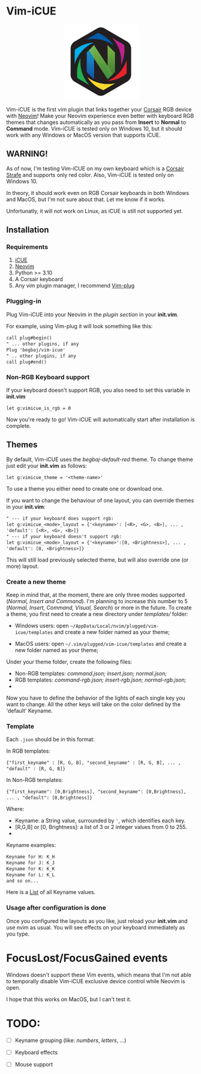 # Vim-iCUE
<p align="center">
  <img src="readme/img/vimicue_logo.png" alt="drawing" width="200"/>
</p>

Vim-iCUE is the first vim plugin that links together your [Corsair](https://www.corsair.com/) RGB device with
[Neovim](https://neovim.io/)! Make your Neovim experience even better with keyboard RGB themes that changes 
automatically as you pass from **Insert** to **Normal** to **Command** mode. Vim-iCUE is tested only on Windows 10, 
but it should work
with any Windows or MacOS version that supports iCUE.

## WARNING!
As of now, I'm testing Vim-iCUE on my own keyboard which is a [Corsair Strafe](https://www.corsair.com/eu/en/Categories/Products/Gaming-Keyboards/Standard-Gaming-Keyboards/STRAFE-Mechanical-Gaming-Keyboard-%E2%80%94-CHERRY%C2%AE-MX-Silent/p/CH-9104023-NA) and supports only red color.
Also, Vim-iCUE is tested only on Windows 10.

In theory, it should work even on RGB Corsair keyboards in both Windows and MacOS, but I'm not sure about that. Let me know if it works.

Unfortunatly, it will not work on Linux, as iCUE is still not supported yet.

## Installation
### Requirements
1. [iCUE](https://www.corsair.com/downloads)
2. [Neovim](https://neovim.io/)
3. Python >= 3.10 
4. A Corsair keyboard
5. Any vim plugin manager, I recommend [Vim-plug](https://github.com/junegunn/vim-plug)

### Plugging-in
Plug Vim-iCUE into your Neovim in the  *plugin section* in your **init.vim**.

For example, using Vim-plug it will look something like this:
```init.vim
call plug#begin()
" ... other plugins, if any
Plug 'begbaj/vim-icue'
" .. other plugins, if any
call plug#end()
```
### Non-RGB Keyboard support

If your keyboard doesn't support RGB, you also need to set this variable in **init.vim**
```init.vim
let g:vimicue_is_rgb = 0
```
Now you're ready to go! Vim-iCUE will automatically start after installation is complete.

## Themes
By default, Vim-iCUE uses the *begbaj-default-red* theme. To change theme just edit your **init.vim** as follows:
```init.vim
let g:vimicue_theme = '<theme-name>'
```
To use a theme you either need to create one or download one.

If you want to change the behaviour of one layout, you can override themes in your **init.vim**:

```init.vim
" --- if your keyboard does support rgb:
let g:vimicue_<mode>_layout = {'<keyname>': [<R>, <G>, <B>], ... , 'default': [<R>, <G>, <B>]}
" --- if your keyboard doesn't support rgb:
let g:vimicue_<mode>_layout = {'<keyname>':[0, <Brightness>], ... , 'default': [0, <Brightness>]}
```

This will still load previously selected theme, but will also override one (or more) layout.

### Create a new theme
Keep in mind that, at the moment, there are only three modes supported (*Normal, Insert and Command*).
I'm planning to increase this number to 5 (*Normal, Insert, Command, Visual, Search*) or more in the future.
To create a theme, you first need to create a new directory under *templates/* folder:

* Windows users: open `~/AppData/Local/nvim/plugged/vim-icue/templates` and create a new folder named as your theme;

* MacOS users: open `~/.vim/plugged/vim-icue/templates` and create a new folder named as your theme;

Under your theme folder, create the following files:

* Non-RGB templates: *command.json; insert.json; normal.json;*
* RGB templates: *command-rgb.json; insert-rgb.json; normal-rgb.json;*
* 
Now you have to define the behavior of the lights of each single key you want to change. All the other keys will take
on the color defined by the 'default' Keyname.
### Template
Each `.json` should be in this format:

In RGB templates:
```
{"first_keyname" : [R, G, B], "second_keyname" : [R, G, B], ... , "default" : [R, G, B]}
```

In Non-RGB templates:
```
{"first_keyname": [0,Brightness], "second_keyname": [0,Brightness], ... , "default": [0,Brightness]}
```
Where:

* Keyname: a String value, surrounded by `'`, which identifies each key. 
* \[R,G,B\] or \[0, Brightness\]: a list of 3 or 2 integer values from 0 to 255.
* 
Keyname examples:
```
Keyname for H: K_H
Keyname for J: K_J
Keyname for K: K_K
Keyname for L: K_L
and so on...
```

Here is a [List](Keys.md) of all Keyname values.

### Usage after configuration is done
Once you configured  the layouts as you like, just reload your **init.vim** and use nvim as usual. You will see effects
on your keyboard immediately as you type.

# FocusLost/FocusGained events
Windows doesn't support these Vim events, which means that I'm not able to temporally disable Vim-iCUE exclusive device
control while Neovim is open.

I hope that this works on MacOS, but I can't test it.

# TODO:
- [ ] Keyname grouping (like: *numbers*, *letters*, ...)
- [ ] Keyboard effects
- [ ] Mouse support

